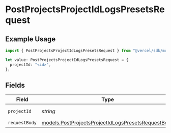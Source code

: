 # PostProjectsProjectIdLogsPresetsRequest

## Example Usage

```typescript
import { PostProjectsProjectIdLogsPresetsRequest } from "@vercel/sdk/models/postprojectsprojectidlogspresetsop.js";

let value: PostProjectsProjectIdLogsPresetsRequest = {
  projectId: "<id>",
};
```

## Fields

| Field                                                                                                          | Type                                                                                                           | Required                                                                                                       | Description                                                                                                    |
| -------------------------------------------------------------------------------------------------------------- | -------------------------------------------------------------------------------------------------------------- | -------------------------------------------------------------------------------------------------------------- | -------------------------------------------------------------------------------------------------------------- |
| `projectId`                                                                                                    | *string*                                                                                                       | :heavy_check_mark:                                                                                             | projectId of the preset                                                                                        |
| `requestBody`                                                                                                  | [models.PostProjectsProjectIdLogsPresetsRequestBody](../models/postprojectsprojectidlogspresetsrequestbody.md) | :heavy_minus_sign:                                                                                             | N/A                                                                                                            |